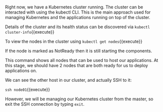 Right now, we have a Kubernetes cluster running. The cluster can be interacted
with using the kubectl CLI. This is the main approach used for managing
Kubernetes and the applications running on top of the cluster.

Details of the cluster and its health status can be discovered via
`kubectl cluster-info`{{execute}}

To view the nodes in the cluster using `kubectl get nodes`{{execute}}

If the node is marked as NotReady then it is still starting the components.

This command shows all nodes that can be used to host our applications. At this
stage, we should have 2 nodes that are both ready for us to deploy applications
on.

We can see the other host in our cluster, and actually SSH to it:

`ssh node01`{{execute}}

However, we will be managing our Kubernetes cluster from the master, so exit
the SSH connection by typing `exit`.
